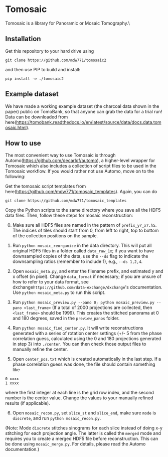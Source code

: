 # Tomosaic

Tomosaic is a library for Panoramic or Mosaic Tomography.\

## Installation
Get this repository to your hard drive using 
```
git clone https://github.com/mdw771/tomosaic2
```
and then use PIP to build and install:
```
pip install -e ./tomosaic2
```

## Example dataset
We have made a working example dataset (the charcoal data shown in the paper) public on TomoBank, so that anyone can grab the data for a trial run! Data can be downloaded from here(https://tomobank.readthedocs.io/en/latest/source/data/docs.data.tomosaic.html).

## How to use
The most convenient way to use Tomosaic is through Automo(https://github.com/decarlof/automo), a higher-level wrapper for Tomosaic which also includes a collection of script files to be used in the Tomosaic workflow. If you would rather not use Automo, move on to the following:

Get the tomosaic script templates from here(https://github.com/mdw771/tomosaic_templates). Again, you can do
```
git clone https://github.com/mdw771/tomosaic_templates
```
Copy the Python scripts to the same directory where you save all the HDF5 data files. Then, follow these steps for mosaic reconstruction:

0. Make sure all HDF5 files are named in the pattern of `prefix_y?_x?.h5`. The indices of tiles should start from 0, from left to right, top to bottom of the collection positions on the sample. 

1. Run `python mosaic_reorganize` in the data directory. This will put all original HDF5 files in a folder called `data_raw_1x`; if you want to have downsampled copies of the data, use the `--ds` flag to indicate the downsampling ratios (remember to include 1), e.g., `--ds 1,2,4`.

2. Open `mosaic_meta.py`, and enter the filename prefix, and estimated y and x offset (in pixel). Change `data_format` if necessary; if you are unsure of how to refer to your data format, see dxchange`https://github.com/data-exchange/dxchange`'s documentation. Use `python mosaic_meta.py` to run this script. 

3. Run `python mosaic_preview.py --pano 0; python mosaic_preview.py --pano <last_frame>` (If a total of 2000 projections are collected, then `<last_frame>` should be 1999). This creates the stitched panorama at 0 and 180 degrees, saved in the `preview_panos` folder. 

4. Run `python mosaic_find_center.py`. It will write reconstructions generated with a series of rotation center settings (+/- 5 from the phase correlation guess, calculated using the 0 and 180 projections generated in step 3) into `./center`. You can then check those output files to manually refine the center. 

5. Open `center_pos.txt` which is created automatically in the last step. If a phase correlation guess was done, the file should contain something like
```
0 xxxx
1 xxxx
```
where the first integer at each line is the grid row index, and the second number is the center value. Change the values to your manually refined results (if applicable). 

6. Open `mosaic_recon.py`, set `slice_st` and `slice_end`, make sure `mode` is `discrete`, and run `python mosaic_recon.py`.

(Note: Mode `discrete` stitches sinograms for each slice instead of doing x-y stitching for each projection angle. The latter is called the `merged` mode and requires you to create a merged HDF5 file before reconstruction. This can be done using `mosaic_merge.py`. For details, please read the Automo documentation.)

